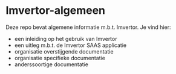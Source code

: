 # Imvertor-algemeen

Deze repo bevat algemene informatie m.b.t. Imvertor. Je vind hier:
* een inleiding op het gebruik van Imvertor
* een uitleg m.b.t. de Imvertor SAAS applicatie
* organisatie overstijgende documentatie
* organisatie specifieke documentatie
* anderssoortige documentatie
